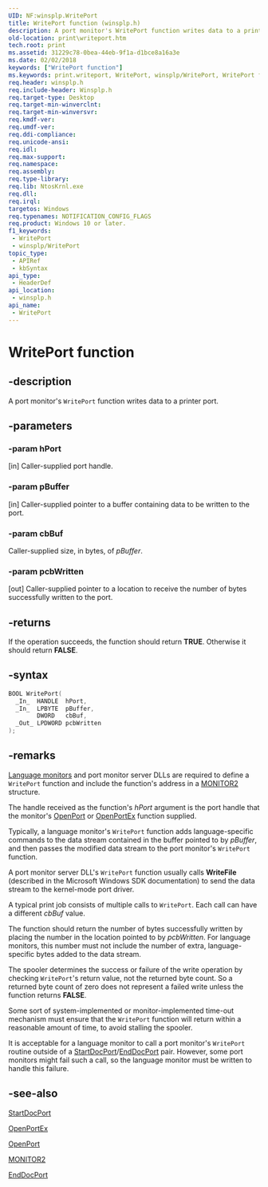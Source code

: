 ```yaml
---
UID: NF:winsplp.WritePort
title: WritePort function (winsplp.h)
description: A port monitor's WritePort function writes data to a printer port.
old-location: print\writeport.htm
tech.root: print
ms.assetid: 31229c78-0bea-44eb-9f1a-d1bce8a16a3e
ms.date: 02/02/2018
keywords: ["WritePort function"]
ms.keywords: print.writeport, WritePort, winsplp/WritePort, WritePort function [Print Devices], spoolfnc_b4300d7a-1424-40e0-931f-08c727eb4174.xml
req.header: winsplp.h
req.include-header: Winsplp.h
req.target-type: Desktop
req.target-min-winverclnt: 
req.target-min-winversvr: 
req.kmdf-ver: 
req.umdf-ver: 
req.ddi-compliance: 
req.unicode-ansi: 
req.idl: 
req.max-support: 
req.namespace: 
req.assembly: 
req.type-library: 
req.lib: NtosKrnl.exe
req.dll: 
req.irql: 
targetos: Windows
req.typenames: NOTIFICATION_CONFIG_FLAGS
req.product: Windows 10 or later.
f1_keywords:
 - WritePort
 - winsplp/WritePort
topic_type:
 - APIRef
 - kbSyntax
api_type:
 - HeaderDef
api_location:
 - winsplp.h
api_name:
 - WritePort
---
```


# WritePort function


## -description

A port monitor's <code>WritePort</code> function writes data to a printer port.

## -parameters

### -param hPort 

[in]
Caller-supplied port handle.

### -param pBuffer 

[in]
Caller-supplied pointer to a buffer containing data to be written to the port.

### -param cbBuf

Caller-supplied size, in bytes, of <i>pBuffer</i>.

### -param pcbWritten 

[out]
Caller-supplied pointer to a location to receive the number of bytes successfully written to the port.

## -returns

If the operation succeeds, the function should return <b>TRUE</b>. Otherwise it should return <b>FALSE</b>.

## -syntax

```cpp
BOOL WritePort(
  _In_  HANDLE  hPort,
  _In_  LPBYTE  pBuffer,
        DWORD   cbBuf,
  _Out_ LPDWORD pcbWritten
);
```

## -remarks

<a href="/windows-hardware/drivers/print/language-monitors">Language monitors</a> and port monitor server DLLs are required to define a <code>WritePort</code> function and include the function's address in a <a href="..\winsplp\ns-winsplp-_monitor2.md">MONITOR2</a> structure.

The handle received as the function's <i>hPort</i> argument is the port handle that the monitor's <a href="..\winsplp\nf-winsplp-openport.md">OpenPort</a> or <a href="/previous-versions/ff559596(v=vs.85)">OpenPortEx</a> function supplied.

Typically, a language monitor's <code>WritePort</code> function adds language-specific commands to the data stream contained in the buffer pointed to by <i>pBuffer</i>, and then passes the modified data stream to the port monitor's <code>WritePort</code> function.

A port monitor server DLL's <code>WritePort</code> function usually calls <b>WriteFile</b> (described in the Microsoft Windows SDK documentation) to send the data stream to the kernel-mode port driver.

A typical print job consists of multiple calls to <code>WritePort</code>. Each call can have a different <i>cbBuf</i> value.

The function should return the number of bytes successfully written by placing the number in the location pointed to by <i>pcbWritten</i>. For language monitors, this number must not include the number of extra, language-specific bytes added to the data stream.

The spooler determines the success or failure of the write operation by checking <code>WritePort</code>'s return value, not the returned byte count. So a returned byte count of zero does not represent a failed write unless the function returns <b>FALSE</b>.

Some sort of system-implemented or monitor-implemented time-out mechanism must ensure that the <code>WritePort</code> function will return within a reasonable amount of time, to avoid stalling the spooler.

It is acceptable for a language monitor to call a port monitor's <code>WritePort</code> routine outside of a <a href="/previous-versions/ff562710(v=vs.85)">StartDocPort</a>/<a href="/previous-versions/ff548742(v=vs.85)">EndDocPort</a> pair. However, some port monitors might fail such a call, so the language monitor must be written to handle this failure.

## -see-also

<a href="/previous-versions/ff562710(v=vs.85)">StartDocPort</a>



<a href="/previous-versions/ff559596(v=vs.85)">OpenPortEx</a>



<a href="..\winsplp\nf-winsplp-openport.md">OpenPort</a>



<a href="..\winsplp\ns-winsplp-_monitor2.md">MONITOR2</a>



<a href="/previous-versions/ff548742(v=vs.85)">EndDocPort</a>